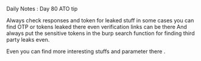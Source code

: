 Daily Notes : Day 80 
ATO tip 

Always check responses and token for leaked stuff in some cases you can find OTP  or tokens leaked there even verification links can be there
And always put the sensitive tokens in the burp search function for finding third party leaks even.

Even you can find more interesting stuffs and parameter there .